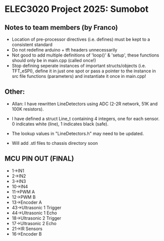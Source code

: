 # ELEC3020 Project 2025: Sumobot


## Notes to team members (by Franco)
- Location of pre-processor directives (i.e. defines) must be kept to a consistent standard
- Do not redefine arduino + tft headers unnecessarily
- Not good to add multiple definitions of 'loop()' & 'setup', these functions should only be in main.cpp (called once!)
- Stop defining seperate instances of important structs/objects (i.e. TFT_eSPI), define it in just one spot or pass a pointer to the instance in src file functions (parameters) and instantiate it once in main.cpp!

## Other:
- Allan: I have rewritten LineDetectors using ADC (2-2R network, 51K and 100K resistors).
- I have defined a struct Line_t containing 4 integers, one for each sensor. 0 indicates white (line), 1 indicates black (safe).
- The lookup values in "LineDetectors.h" may need to be updated.
  
- Will add .stl files to chassis directory soon

## MCU PIN OUT (FINAL)
- 1->IN1
- 2->IN2
- 3->IN3
- 10->IN4
- 11->PWM A
- 12->PWM B
- 13->Encoder A
- 43->Ultrasonic 1 Trigger
- 44->Ultrasonic 1 Echo
- 18->Ultrasonic 2 Trigger
- 17->Ultrasonic 2 Echo
- 21->IR Sensors
- 16->Encoder B
